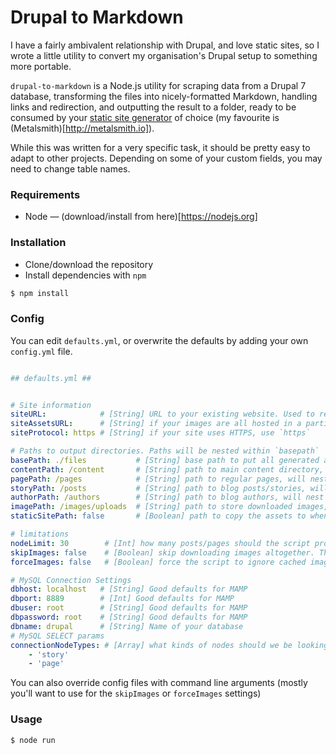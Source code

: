 # Drupal to Markdown

I have a fairly ambivalent relationship with Drupal, and love static sites, so I wrote a little utility to convert my organisation's Drupal setup to something more portable.

`drupal-to-markdown` is a Node.js utility for scraping data from a Drupal 7 database, transforming the files into nicely-formatted Markdown, handling links and redirection, and outputting the result to a folder, ready to be consumed by your [static site generator](http://www.staticgen.com/) of choice (my favourite is (Metalsmith)[http://metalsmith.io]).

While this was written for a very specific task, it should be pretty easy to adapt to other projects. Depending on some of your custom fields, you may need to change table names.

### Requirements

- Node — (download/install from here)[https://nodejs.org]

### Installation

- Clone/download the repository
- Install dependencies with `npm`

```sh
$ npm install
```

### Config

You can edit `defaults.yml`, or overwrite the defaults by adding your own `config.yml` file.

```yaml

## defaults.yml ##


# Site information
siteURL:            # [String] URL to your existing website. Used to rebuild internal links and to get locally-hosted images. DO NOT include protocol or trailing slash (e.g. example.com)
siteAssetsURL:      # [String] if your images are all hosted in a particular folder (managed by drupal). DO NOT include protocol or trailing slash (e.g example.com/sites/example.com/files)
siteProtocol: https # [String] if your site uses HTTPS, use `https`

# Paths to output directories. Paths will be nested within `basepath`
basePath: ./files           # [String] base path to put all generated assets in
contentPath: /content       # [String] path to main content directory, will nest within `basePath`
pagePath: /pages            # [String] path to regular pages, will nest within `contentPath`
storyPath: /posts           # [String] path to blog posts/stories, will nest within `contentPath`
authorPath: /authors        # [String] path to blog authors, will nest within `contentPath`
imagePath: /images/uploads  # [String] path to store downloaded images, will nest within `contentPath`
staticSitePath: false       # [Boolean] path to copy the assets to when the script completes (useful if you want to build your static site from another directory)

# limitations
nodeLimit: 30        # [Int] how many posts/pages should the script process. Set to zero for no limit/get all posts
skipImages: false    # [Boolean] skip downloading images altogether. The image processor will always use the cache (unless forceImages is true), but if there are images that consistently return 404/500 errors, the script runs much faster if you don't bother making requests on subsequent runs
forceImages: false   # [Boolean] force the script to ignore cached images and try to re-request everything from the server

# MySQL Connection Settings
dbhost: localhost   # [String] Good defaults for MAMP
dbport: 8889        # [Int] Good defaults for MAMP
dbuser: root        # [String] Good defaults for MAMP
dbpassword: root    # [String] Good defaults for MAMP
dbname: drupal      # [String] Name of your database
# MySQL SELECT params
connectionNodeTypes: # [Array] what kinds of nodes should we be looking for in the database
    - 'story'
    - 'page'

```

You can also override config files with command line arguments (mostly you'll want to use for the `skipImages` or `forceImages` settings)

### Usage

```sh
$ node run
```